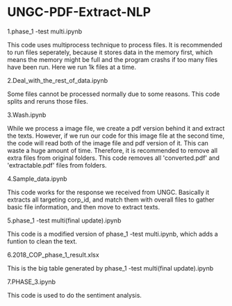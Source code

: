 # UNGC-PDF-Extract-NLP

1.phase_1 -test multi.ipynb

This code uses multiprocess technique to process files. It is recommended to run files seperately, because it stores data
in the memory first, which means the memory might be full and the program crashs if too many files have been run. Here we run 1k files at a time.

2.Deal_with_the_rest_of_data.ipynb

Some files cannot be processed normally due to some reasons. This code splits and reruns those files.

3.Wash.ipynb

While we process a image file, we create a pdf version behind it and extract the texts. However, if we run our code for
this image file at the second time, the code will read both of the image file and pdf version of it. This can waste a huge
amount of time. Therefore, it is recommended to remove all extra files from original folders. This code removes all
'converted.pdf' and 'extractable.pdf' files from folders.

4.Sample_data.ipynb

This code works for the response we received from UNGC. Basically it extracts all targeting corp_id, and match them with overall files to gather basic file information, and then move to extract texts.

5.phase_1 -test multi(final update).ipynb

This code is a modified version of phase_1 -test multi.ipynb, which adds a funtion to clean the text.

6.2018_COP_phase_1_result.xlsx

This is the big table generated by phase_1 -test multi(final update).ipynb

7.PHASE_3.ipynb

This code is used to do the sentiment analysis.
